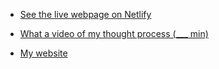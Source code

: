 - [See the live webpage on Netlify](https://ebay-anna.netlify.app/)
- [What a video of my thought process (___ min)]()

- [My website](https://annafilou.com/en/)